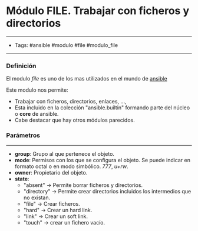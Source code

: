 # Módulo FILE. Trabajar con ficheros y directorios

-----
- Tags: #ansible #modulo #file #modulo_file 
-----

### Definición

El modulo *file* es uno de los mas utilizados en el mundo de [ansible](00_Ansible.md)

Este modulo nos permite:

- Trabajar con ficheros, directorios, enlaces, ..., 
- Esta incluido en la colección "ansible.builtin" formando parte del núcleo o **core** de ansible. 
- Cabe destacar que hay otros módulos parecidos.

### Parámetros
-----

- **group**: Grupo al que pertenece el objeto.
- **mode**: Permisos con los que se configura el objeto. Se puede indicar en formato octal o en modo simbólico. *777*, *u+rw*.
- **owner**: Propietario del objeto.
- **state**:
	- "absent" -> Permite borrar ficheros y directorios.
	- "directory" -> Permite crear directorios incluidos los intermedios que no existan.
	- "file" -> Crear ficheros.
	- "hard" -> Crear un hard link. 
	- "link" -> Crear un soft link.
	- "touch" -> crear un fichero vacío. 


